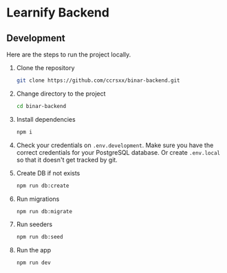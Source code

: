 # Learnify Backend

## Development

Here are the steps to run the project locally.

1. Clone the repository

   ```bash
   git clone https://github.com/ccrsxx/binar-backend.git
   ```

1. Change directory to the project

   ```bash
   cd binar-backend
   ```

1. Install dependencies

   ```bash
   npm i
   ```

1. Check your credentials on `.env.development`. Make sure you have the correct credentials for your PostgreSQL database. Or create `.env.local` so that it doesn't get tracked by git.

1. Create DB if not exists

   ```bash
   npm run db:create
   ```

1. Run migrations

   ```bash
   npm run db:migrate
   ```

1. Run seeders

   ```bash
   npm run db:seed
   ```

1. Run the app

   ```bash
   npm run dev
   ```

